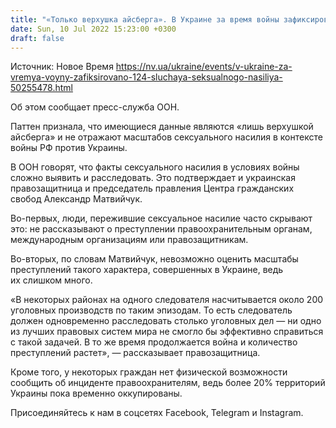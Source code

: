 ```yaml
---
title: "«Только верхушка айсберга». В Украине за время войны зафиксировано 124 случая сексуального насилия — ООН"
date: Sun, 10 Jul 2022 15:23:00 +0300
draft: false
---
```

Источник: Новое Время https://nv.ua/ukraine/events/v-ukraine-za-vremya-voyny-zafiksirovano-124-sluchaya-seksualnogo-nasiliya-50255478.html


 Об этом сообщает пресс-служба ООН.

Паттен признала, что имеющиеся данные являются «лишь верхушкой айсберга» и не отражают масштабов сексуального насилия в контексте войны РФ против Украины.

В ООН говорят, что факты сексуального насилия в условиях войны сложно выявить и расследовать. Это подтверждает и украинская правозащитница и председатель правления Центра гражданских свобод Александр Матвийчук.

Во-первых, люди, пережившие сексуальное насилие часто скрывают это: не рассказывают о преступлении правоохранительным органам, международным организациям или правозащитникам.

Во-вторых, по словам Матвийчук, невозможно оценить масштабы преступлений такого характера, совершенных в Украине, ведь их слишком много.

«В некоторых районах на одного следователя насчитывается около 200 уголовных производств по таким эпизодам. То есть следователь должен одновременно расследовать столько уголовных дел — ни одно из лучших правовых систем мира не смогло бы эффективно справиться с такой задачей. В то же время продолжается война и количество преступлений растет», — рассказывает правозащитница.

Кроме того, у некоторых граждан нет физической возможности сообщить об инциденте правоохранителям, ведь более 20% территорий Украины пока временно оккупированы.

Присоединяйтесь к нам в соцсетях Facebook, Telegram и Instagram.
